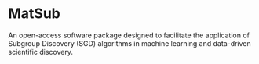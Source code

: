 # MatSub
An open-access software package designed to facilitate the application of Subgroup Discovery (SGD) algorithms in machine learning and data-driven scientific discovery.
